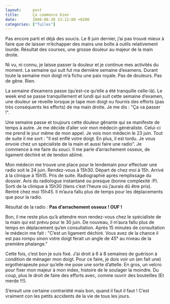 ```yaml
---
layout:     post
title:      Ça commence bien
date:       2008-06-30 13:12:00 +0200
categories: ["Tuiles"]
---
```


Pas encore parti et déjà des soucis. Le 8 juin dernier, j’ai pas trouvé mieux à faire que de laisser m’échapper des 
mains une boîte à outils relativement lourde. Résultat des courses, une grosse douleur au majeur de la main droite.

<!--more-->

Ni vu, ni connu, je laisse passer la douleur et je continue mes activités du moment. La semaine qui suit fut ma dernière
semaine d’examens. Durant toute la semaine mon doigt m’a fichu une paix royale. Pas de douleurs. Pas de gêne. Rien.

La semaine d’examens passe (qu’est-ce qu’elle a été tranquille celle-là). Le week end se passe tranquillement et lundi 
qui suit cette semaine d’examen, une douleur se réveille lorsque je tape mon doigt ou fournis des efforts (pas très 
conséquents les efforts) de ma main droite. Je me dis : "Ça va passer !".

Une semaine passe et toujours cette douleur gênante qui se manifeste de temps à autre. Je me décide d’aller voir mon 
médecin généraliste. Celui-ci me prend le jour même de mon appel. Je vois mon médecin le 23 juin. Tout de suite il me 
sort : "Il est enflé votre doigt. En plus, il est tordu. Je vous envoie chez un spécialiste de la main et aussi faire 
une radio". Je commence à me faire du souci. Il me parle d’arrachement osseux, de ligament déchiré et de tendon abîmé.

Mon médecin me trouve une place pour le lendemain pour effectuer une radio soit le 24 juin. Rendez-vous à 15h30. Départ 
de chez moi à 15h. Arrivé à la clinique à 15h15. Pris de suite. Radiographié après remplissage du dossier. Avis du 
radiologue instantané ou presque (bonne complexité :P). Sorti de la clinique à 15h30 (tiens c’est l’heure où j’aurais 
dû être pris). Rentré chez moi 15h45. Il m’aura fallu plus de temps pour les déplacements que pour la radio.

Résultat de la radio : **Pas d’arrachement osseux ! OUF !**

Bon, il me reste plus qu’à attendre mon rendez-vous chez le spécialiste de la main qui est prévu pour le 30 juin. De 
nouveau, il m’aura fallu plus de temps en déplacement qu’en consultation. Après 15 minutes de consultation le médecin me 
fait : "C’est un ligament déchiré. Vous avez de la chance il est pas rompu sinon votre doigt ferait un angle de 45° au 
niveau de la première phalange."

Cette fois, c’est bon je suis fixé. J’ai droit à 6 à 8 semaines de guérison à condition de ménager mon doigt. Pour ce 
faire, je dois voir un (en fait une) ergothérapeute pour qu’elle me pose une sorte d’attelle. En gros, un velcro pour 
fixer mon majeur à mon index, histoire de le soulager la moindre. Du coup, plus le droit de faire des efforts avec, 
comme ouvrir des bouteilles (Et merde !!!).

S’ensuit une certaine contrariété mais bon, quand il faut il faut ! C’est vraiment con les petits accidents de la vie 
de tous les jours.